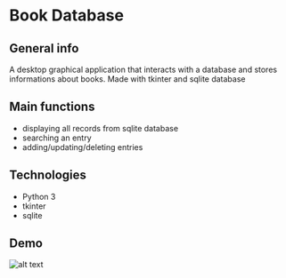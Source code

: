 # Book Database

## General info
A desktop graphical application that interacts with a database and stores informations about books. 
Made with tkinter and sqlite database

## Main functions
* displaying all records from sqlite database
* searching an entry
* adding/updating/deleting entries

## Technologies
* Python 3
* tkinter
* sqlite

## Demo 
![alt text](https://raw.githubusercontent.com/dawidbudzynski/book_database_tkinter/master/example.gif)
